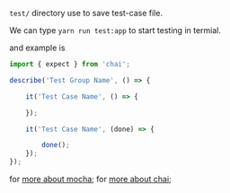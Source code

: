 `test/` directory use to save test-case file. 

We can type `yarn run test:app` to start testing in termial.

and example is

```javascript
import { expect } from 'chai';

describe('Test Group Name', () => {

    it('Test Case Name', () => {

    });

    it('Test Case Name', (done) => {

        done();
    });
});
```

for [more about mocha](http://mochajs.org/#usage);
for [more about chai](http://chaijs.com/api/bdd/#method_true);
